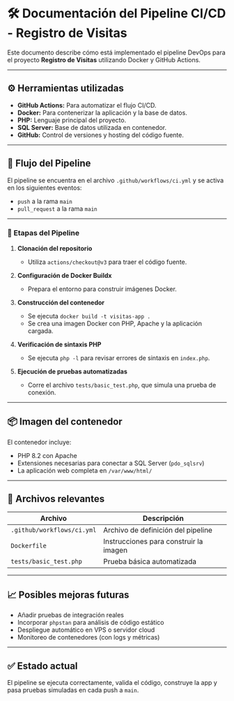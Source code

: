 # 🛠 Documentación del Pipeline CI/CD - Registro de Visitas

Este documento describe cómo está implementado el pipeline DevOps para el proyecto **Registro de Visitas** utilizando Docker y GitHub Actions.

---

## ⚙️ Herramientas utilizadas

- **GitHub Actions:** Para automatizar el flujo CI/CD.
- **Docker:** Para contenerizar la aplicación y la base de datos.
- **PHP:** Lenguaje principal del proyecto.
- **SQL Server:** Base de datos utilizada en contenedor.
- **GitHub:** Control de versiones y hosting del código fuente.

---

## 🚀 Flujo del Pipeline

El pipeline se encuentra en el archivo `.github/workflows/ci.yml` y se activa en los siguientes eventos:

- `push` a la rama `main`
- `pull_request` a la rama `main`

---

### 🔄 Etapas del Pipeline

1. **Clonación del repositorio**
   - Utiliza `actions/checkout@v3` para traer el código fuente.

2. **Configuración de Docker Buildx**
   - Prepara el entorno para construir imágenes Docker.

3. **Construcción del contenedor**
   - Se ejecuta `docker build -t visitas-app .`
   - Se crea una imagen Docker con PHP, Apache y la aplicación cargada.

4. **Verificación de sintaxis PHP**
   - Se ejecuta `php -l` para revisar errores de sintaxis en `index.php`.

5. **Ejecución de pruebas automatizadas**
   - Corre el archivo `tests/basic_test.php`, que simula una prueba de conexión.

---

## 📦 Imagen del contenedor

El contenedor incluye:

- PHP 8.2 con Apache
- Extensiones necesarias para conectar a SQL Server (`pdo_sqlsrv`)
- La aplicación web completa en `/var/www/html/`

---

## 📁 Archivos relevantes

| Archivo                        | Descripción                          |
|-------------------------------|--------------------------------------|
| `.github/workflows/ci.yml`    | Archivo de definición del pipeline   |
| `Dockerfile`                  | Instrucciones para construir la imagen |
| `tests/basic_test.php`        | Prueba básica automatizada           |

---

## 📈 Posibles mejoras futuras

- Añadir pruebas de integración reales
- Incorporar `phpstan` para análisis de código estático
- Despliegue automático en VPS o servidor cloud
- Monitoreo de contenedores (con logs y métricas)

---

## ✅ Estado actual

El pipeline se ejecuta correctamente, valida el código, construye la app y pasa pruebas simuladas en cada push a `main`.
